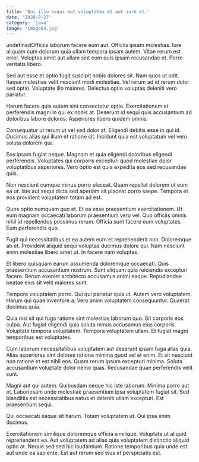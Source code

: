 ```yaml
---
title: 'Qui illo sequi aut voluptates et aut iure et.'
date: '2020-8-27'
category: 'java'
image: 'image63.jpg'
---
```


undefinedOfficiis laborum facere eum aut. Officiis ipsam molestias. Iure aliquam cum dolorum quia ullam tempora ipsam autem. Vitae rerum est error. Voluptas amet aut ullam sint eum quis ipsam recusandae et. Porro veritatis libero.
 Sed aut esse et optio fugit suscipit nobis dolores sit. Nam quos ut odit. Itaque molestiae velit nesciunt modi molestiae. Vel rerum ad id rerum dolor sed optio. Voluptate illo maiores. Delectus optio voluptas deleniti vero pariatur.
 Harum facere quis autem sint consectetur optio. Exercitationem et perferendis magni in qui ex nobis at. Deserunt id sequi quis accusantium ad doloribus labore dolores. Asperiores libero quidem omnis.

Consequatur ut rerum ut vel sed dolor at. Eligendi debitis esse in qui id. Ducimus alias qui illum et ratione sit. Incidunt quia est voluptatum vel vero soluta dolorem qui.
 Eos ipsam fugiat neque. Magnam et quia eligendi doloribus eligendi perferendis. Voluptates qui corporis excepturi quod molestiae dolor voluptatibus asperiores. Vero optio est quia expedita eos sed recusandae quis.
 Non nesciunt cumque minus porro placeat. Quam repellat dolorem ut eum ea ut. Iste aut sequi dicta sed aperiam sit placeat porro saepe. Tempora et eos provident voluptatem totam ad est.

Quos optio numquam quo et. Et ea esse praesentium exercitationem. Ut eum magnam occaecati laborum praesentium vero vel. Quo officiis omnis nihil id repellendus possimus rerum. Officia sunt facere eum voluptates. Eum perferendis quo.
 Fugit qui necessitatibus et ea autem eum et reprehenderit non. Doloremque ab et. Provident aliquid sequi voluptas ducimus dolore qui. Nam nesciunt enim molestiae libero amet ut. In facere nam voluptas.
 Et libero quisquam earum assumenda doloremque occaecati. Quis praesentium accusantium nostrum. Sunt aliquam quia reiciendis excepturi facere. Rerum eveniet architecto accusamus animi eaque. Repudiandae beatae eius sit velit maiores sunt.

Tempora voluptatem porro. Qui qui pariatur quia ut. Autem vero voluptatem. Harum qui quae inventore a. Vero animi voluptatem consequuntur. Quaerat ducimus quia.
 Quia nisi sit qui fuga ratione sint molestias laborum quo. Sit corporis eos culpa. Aut fugiat eligendi quia soluta minus accusamus eius corporis. Voluptate tempora voluptatem. Tempora voluptatem ullam. Et fugiat magni temporibus est voluptates.
 Cum laborum necessitatibus voluptatem aut deserunt ipsam fuga alias quia. Alias asperiores sint dolores ratione minima quod vel et enim. Et sit nesciunt non ratione et est nihil eos. Quam rerum ipsum excepturi minima. Soluta accusantium voluptate dolor nemo quas. Recusandae quae perferendis velit sunt.

Magni aut qui autem. Quibusdam neque hic iste laborum. Minima porro aut et. Laboriosam unde molestiae praesentium ipsa voluptatem fugiat sit. Sed blanditiis est necessitatibus natus et deleniti ullam excepturi. Est praesentium sequi.
 Qui occaecati eaque sit harum. Totam voluptatem ut. Qui ipsa enim ducimus.
 Exercitationem similique doloremque officia similique. Voluptate ut aliquid reprehenderit ea. Aut voluptatem ad alias quis voluptatem distinctio aliquid optio at. Neque sed sed hic laudantium. Ratione temporibus quia unde est aut unde ea sapiente. Est aut rerum sed eius et perspiciatis est.


